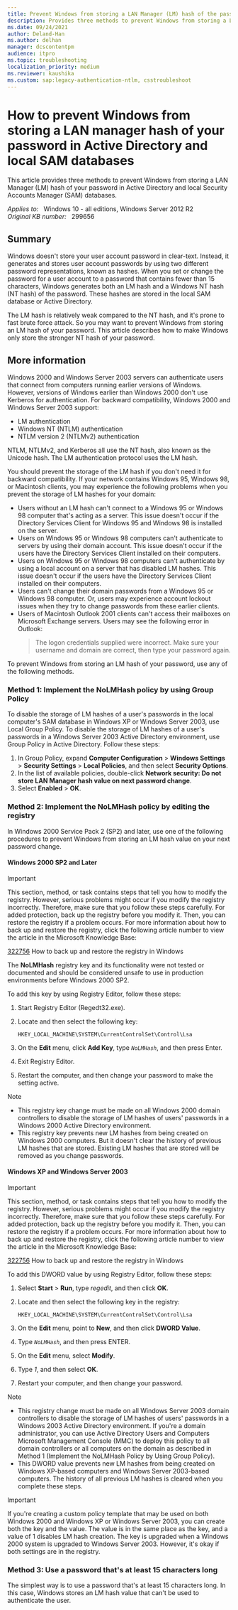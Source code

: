 ```yaml
---
title: Prevent Windows from storing a LAN Manager (LM) hash of the password in AD and local SAM databases
description: Provides three methods to prevent Windows from storing a LAN manager hash of your password.
ms.date: 09/24/2021
author: Deland-Han
ms.author: delhan
manager: dcscontentpm
audience: itpro
ms.topic: troubleshooting
localization_priority: medium
ms.reviewer: kaushika
ms.custom: sap:legacy-authentication-ntlm, csstroubleshoot
---
```

# How to prevent Windows from storing a LAN manager hash of your password in Active Directory and local SAM databases

This article provides three methods to prevent Windows from storing a LAN Manager (LM) hash of your password in Active Directory and local Security Accounts Manager (SAM) databases.

_Applies to:_ &nbsp; Windows 10 - all editions, Windows Server 2012 R2  
_Original KB number:_ &nbsp; 299656

## Summary

Windows doesn't store your user account password in clear-text. Instead, it generates and stores user account passwords by using two different password representations, known as hashes. When you set or change the password for a user account to a password that contains fewer than 15 characters, Windows generates both an LM hash and a Windows NT hash (NT hash) of the password. These hashes are stored in the local SAM database or Active Directory.

The LM hash is relatively weak compared to the NT hash, and it's prone to fast brute force attack. So you may want to prevent Windows from storing an LM hash of your password. This article describes how to make Windows only store the stronger NT hash of your password.

## More information

Windows 2000 and Windows Server 2003 servers can authenticate users that connect from computers running earlier versions of Windows. However, versions of Windows earlier than Windows 2000 don't use Kerberos for authentication. For backward compatibility, Windows 2000 and Windows Server 2003 support:

- LM authentication
- Windows NT (NTLM) authentication
- NTLM version 2 (NTLMv2) authentication

NTLM, NTLMv2, and Kerberos all use the NT hash, also known as the Unicode hash. The LM authentication protocol uses the LM hash.

You should prevent the storage of the LM hash if you don't need it for backward compatibility. If your network contains Windows 95, Windows 98, or Macintosh clients, you may experience the following problems when you prevent the storage of LM hashes for your domain:

- Users without an LM hash can't connect to a Windows 95 or Windows 98 computer that's acting as a server. This issue doesn't occur if the Directory Services Client for Windows 95 and Windows 98 is installed on the server.
- Users on Windows 95 or Windows 98 computers can't authenticate to servers by using their domain account. This issue doesn't occur if the users have the Directory Services Client installed on their computers.
- Users on Windows 95 or Windows 98 computers can't authenticate by using a local account on a server that has disabled LM hashes. This issue doesn't occur if the users have the Directory Services Client installed on their computers.
- Users can't change their domain passwords from a Windows 95 or Windows 98 computer. Or, users may experience account lockout issues when they try to change passwords from these earlier clients.
- Users of Macintosh Outlook 2001 clients can't access their mailboxes on Microsoft Exchange servers. Users may see the following error in Outlook:
    > The logon credentials supplied were incorrect. Make sure your username and domain are correct, then type your password again.

To prevent Windows from storing an LM hash of your password, use any of the following methods.

### Method 1: Implement the NoLMHash policy by using Group Policy

To disable the storage of LM hashes of a user's passwords in the local computer's SAM database in Windows XP or Windows Server 2003, use Local Group Policy. To disable the storage of LM hashes of a user's passwords in a Windows Server 2003 Active Directory environment, use Group Policy in Active Directory. Follow these steps:

1. In Group Policy, expand **Computer Configuration** > **Windows Settings** > **Security Settings** > **Local Policies**, and then select **Security Options**.
2. In the list of available policies, double-click **Network security: Do not store LAN Manager hash value on next password change**.
3. Select **Enabled** > **OK**.

### Method 2: Implement the NoLMHash policy by editing the registry

In Windows 2000 Service Pack 2 (SP2) and later, use one of the following procedures to prevent Windows from storing an LM hash value on your next password change.

#### Windows 2000 SP2 and Later

> [!IMPORTANT]
> This section, method, or task contains steps that tell you how to modify the registry. However, serious problems might occur if you modify the registry incorrectly. Therefore, make sure that you follow these steps carefully. For added protection, back up the registry before you modify it. Then, you can restore the registry if a problem occurs. For more information about how to back up and restore the registry, click the following article number to view the article in the Microsoft Knowledge Base:
>
> [322756](https://support.microsoft.com/help/322756) How to back up and restore the registry in Windows  
>
> The **NoLMHash** registry key and its functionality were not tested or documented and should be considered unsafe to use in production environments before Windows 2000 SP2.

To add this key by using Registry Editor, follow these steps:

1. Start Registry Editor (Regedt32.exe).
1. Locate and then select the following key:

    `HKEY_LOCAL_MACHINE\SYSTEM\CurrentControlSet\Control\Lsa`
1. On the **Edit** menu, click **Add Key**, type *`NoLMHash`*, and then press Enter.
1. Exit Registry Editor.
1. Restart the computer, and then change your password to make the setting active.

> [!NOTE]
>
> - This registry key change must be made on all Windows 2000 domain controllers to disable the storage of LM hashes of users' passwords in a Windows 2000 Active Directory environment.
> - This registry key prevents new LM hashes from being created on Windows 2000 computers. But it doesn't clear the history of previous LM hashes that are stored. Existing LM hashes that are stored will be removed as you change passwords.

#### Windows XP and Windows Server 2003

> [!IMPORTANT]
> This section, method, or task contains steps that tell you how to modify the registry. However, serious problems might occur if you modify the registry incorrectly. Therefore, make sure that you follow these steps carefully. For added protection, back up the registry before you modify it. Then, you can restore the registry if a problem occurs. For more information about how to back up and restore the registry, click the following article number to view the article in the Microsoft Knowledge Base:
>
> [322756](https://support.microsoft.com/help/322756) How to back up and restore the registry in Windows  

To add this DWORD value by using Registry Editor, follow these steps:

1. Select **Start** > **Run**, type *regedit*, and then click **OK**.
2. Locate and then select the following key in the registry:

    `HKEY_LOCAL_MACHINE\SYSTEM\CurrentControlSet\Control\Lsa`

3. On the **Edit** menu, point to **New**, and then click **DWORD Value**.
4. Type *`NoLMHash`*, and then press ENTER.
5. On the **Edit** menu, select **Modify**.
6. Type *1*, and then select **OK**.
7. Restart your computer, and then change your password.

> [!NOTE]
>
> - This registry change must be made on all Windows Server 2003 domain controllers to disable the storage of LM hashes of users' passwords in a Windows 2003 Active Directory environment. If you're a domain administrator, you can use Active Directory Users and Computers Microsoft Management Console (MMC) to deploy this policy to all domain controllers or all computers on the domain as described in Method 1 (Implement the NoLMHash Policy by Using Group Policy).
> - This DWORD value prevents new LM hashes from being created on Windows XP-based computers and Windows Server 2003-based computers. The history of all previous LM hashes is cleared when you complete these steps.

> [!IMPORTANT]
> If you're creating a custom policy template that may be used on both Windows 2000 and Windows XP or Windows Server 2003, you can create both the key and the value. The value is in the same place as the key, and a value of 1 disables LM hash creation. The key is upgraded when a Windows 2000 system is upgraded to Windows Server 2003. However, it's okay if both settings are in the registry.

### Method 3: Use a password that's at least 15 characters long

The simplest way is to use a password that's at least 15 characters long. In this case, Windows stores an LM hash value that can't be used to authenticate the user.
